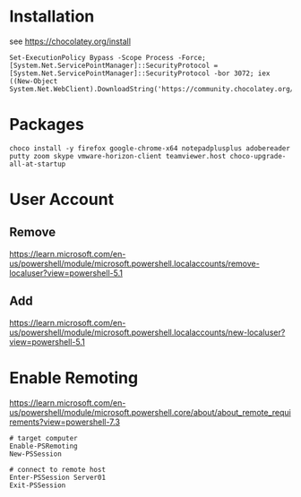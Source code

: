 # Installation

see https://chocolatey.org/install

```
Set-ExecutionPolicy Bypass -Scope Process -Force; [System.Net.ServicePointManager]::SecurityProtocol = [System.Net.ServicePointManager]::SecurityProtocol -bor 3072; iex ((New-Object System.Net.WebClient).DownloadString('https://community.chocolatey.org/install.ps1'))
```

# Packages
```
choco install -y firefox google-chrome-x64 notepadplusplus adobereader putty zoom skype vmware-horizon-client teamviewer.host choco-upgrade-all-at-startup
```

# User Account

## Remove
https://learn.microsoft.com/en-us/powershell/module/microsoft.powershell.localaccounts/remove-localuser?view=powershell-5.1

## Add
https://learn.microsoft.com/en-us/powershell/module/microsoft.powershell.localaccounts/new-localuser?view=powershell-5.1

# Enable Remoting
https://learn.microsoft.com/en-us/powershell/module/microsoft.powershell.core/about/about_remote_requirements?view=powershell-7.3
```
# target computer
Enable-PSRemoting
New-PSSession

# connect to remote host
Enter-PSSession Server01
Exit-PSSession
```
